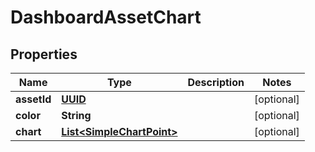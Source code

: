 # DashboardAssetChart

## Properties
Name | Type | Description | Notes
------------ | ------------- | ------------- | -------------
**assetId** | [**UUID**](UUID.md) |  |  [optional]
**color** | **String** |  |  [optional]
**chart** | [**List&lt;SimpleChartPoint&gt;**](SimpleChartPoint.md) |  |  [optional]
